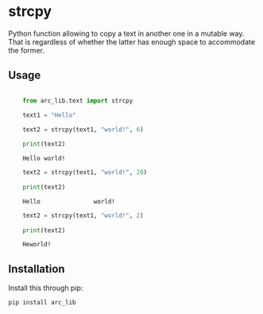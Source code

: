 # strcpy
Python function allowing to copy a text in another one in a mutable way. That is regardless of whether the latter has enough space to accommodate the former.
## Usage
```python

    from arc_lib.text import strcpy

    text1 = "Hello"

    text2 = strcpy(text1, "world!", 6)
    
    print(text2)
```    
```console
    Hello world!
```    
```python
    text2 = strcpy(text1, "world!", 20)
    
    print(text2)
```    
```console
    Hello               world!
```    
```python
    text2 = strcpy(text1, "world!", 2)
    
    print(text2)
```    
```console
    Heworld!
```
## Installation
Install this through pip:
```shell
pip install arc_lib
```
